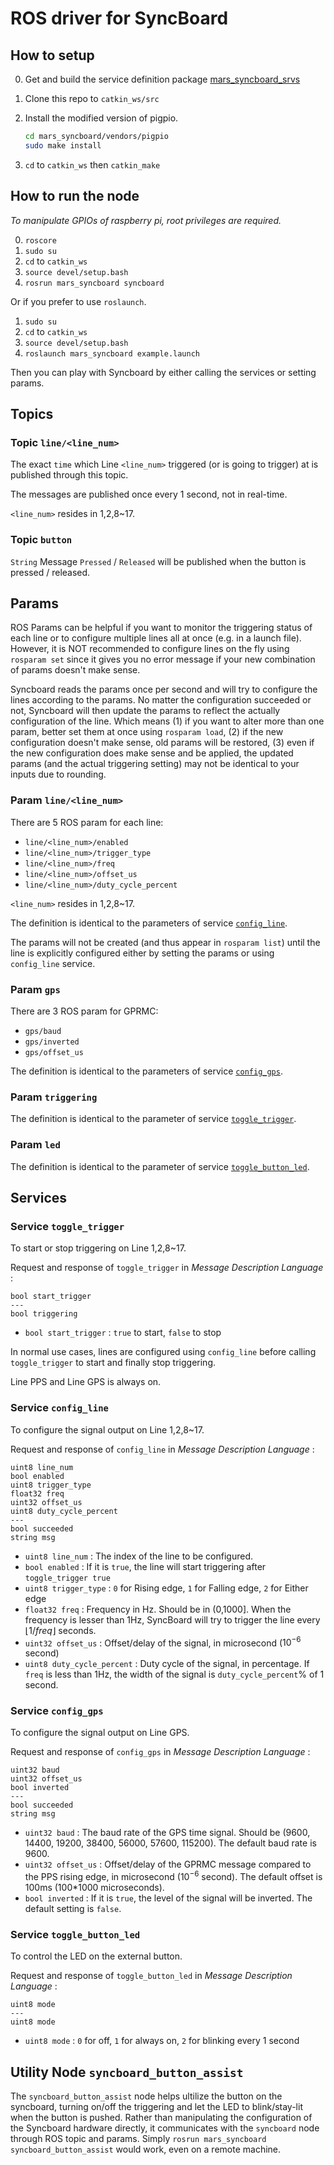 # ROS driver for SyncBoard

## How to setup

0. Get and build the service definition package [mars_syncboard_srvs](https://github.com/Luxcoldury/mars_syncboard_srvs)

1. Clone this repo to `catkin_ws/src`

2. Install the modified version of pigpio.

   ```bash
   cd mars_syncboard/vendors/pigpio
   sudo make install
   ```

3. `cd` to `catkin_ws` then `catkin_make`

## How to run the node

*To manipulate GPIOs of raspberry pi, root privileges are required.*

0. `roscore`
1. `sudo su`
2. `cd` to `catkin_ws`
3. `source devel/setup.bash`
4. `rosrun mars_syncboard syncboard`

Or if you prefer to use `roslaunch`.

1. `sudo su`
2. `cd` to `catkin_ws`
3. `source devel/setup.bash`
4. `roslaunch mars_syncboard example.launch`

Then you can play with Syncboard by either calling the services or setting params.

## Topics

### Topic `line/<line_num>`

The exact `time` which Line `<line_num>` triggered (or is going to trigger) at is published through this topic.

The messages are published once every 1 second, not in real-time.

`<line_num>` resides in 1,2,8~17.

### Topic `button`

`String` Message `Pressed` / `Released` will be published when the button is pressed / released.


## Params

ROS Params can be helpful if you want to monitor the triggering status of each line or to configure multiple lines all at once (e.g. in a launch file). However, it is NOT recommended to configure lines on the fly using `rosparam set` since it gives you no error message if your new combination of params doesn't make sense.

Syncboard reads the params once per second and will try to configure the lines according to the params. No matter the configuration succeeded or not, Syncboard will then update the params to reflect the actually configuration of the line. Which means (1) if you want to alter more than one param, better set them at once using `rosparam load`, (2) if the new configuration doesn't make sense, old params will be restored, (3) even if the new configuration does make sense and be applied, the updated params (and the actual triggering setting) may not be identical to your inputs due to rounding.

### Param `line/<line_num>`

There are 5 ROS param for each line:

* `line/<line_num>/enabled`
* `line/<line_num>/trigger_type`
* `line/<line_num>/freq`
* `line/<line_num>/offset_us`
* `line/<line_num>/duty_cycle_percent`

`<line_num>` resides in 1,2,8~17.

The definition is identical to the parameters of service [`config_line`](#service-config_line).

The params will not be created (and thus appear in `rosparam list`) until the line is explicitly configured either by setting the params or using `config_line` service.

### Param `gps`

There are 3 ROS param for GPRMC:

* `gps/baud`
* `gps/inverted`
* `gps/offset_us`

The definition is identical to the parameters of service [`config_gps`](#service-config_gps).

### Param `triggering`

The definition is identical to the parameter of service [`toggle_trigger`](#service-toggle_trigger).

### Param `led`

The definition is identical to the parameter of service [`toggle_button_led`](#service-toggle_button_led).

## Services

### Service `toggle_trigger`

To start or stop triggering on Line 1,2,8~17.

Request and response of `toggle_trigger` in *Message Description Language* :

```
bool start_trigger
---
bool triggering
```

* `bool start_trigger` : `true` to start, `false` to stop

In normal use cases, lines are configured using `config_line` before calling `toggle_trigger` to start and finally stop triggering.

Line PPS and Line GPS is always on.

### Service `config_line`

To configure the signal output on Line 1,2,8~17.

Request and response of `config_line` in *Message Description Language* :

```
uint8 line_num
bool enabled
uint8 trigger_type
float32 freq
uint32 offset_us
uint8 duty_cycle_percent
---
bool succeeded
string msg
```

* `uint8 line_num` : The index of the line to be configured.
* `bool enabled` : If it is `true`, the line will start triggering after `toggle_trigger true`
* `uint8 trigger_type` : `0` for Rising edge, `1` for Falling edge, `2` for Either edge
* `float32 freq` : Frequency in Hz. Should be in (0,1000]. When the frequency is lesser than 1Hz, SyncBoard will try to trigger the line every $\lfloor 1/freq \rfloor$ seconds.
* `uint32 offset_us` : Offset/delay of the signal, in microsecond ($10^{-6}$ second)
* `uint8 duty_cycle_percent` : Duty cycle of the signal, in percentage. If `freq` is less than 1Hz, the width of the signal is `duty_cycle_percent`% of 1 second.

### Service `config_gps`

To configure the signal output on Line GPS.

Request and response of `config_gps` in *Message Description Language* :

```
uint32 baud
uint32 offset_us
bool inverted
---
bool succeeded
string msg
```

* `uint32 baud` : The baud rate of the GPS time signal. Should be (9600, 14400, 19200, 38400, 56000, 57600, 115200). The default baud rate is 9600.
* `uint32 offset_us` :  Offset/delay of the GPRMC message compared to the PPS rising edge, in microsecond ($10^{-6}$ second). The default offset is 100ms (100*1000 microseconds).
* `bool inverted` : If it is `true`, the level of the signal will be inverted. The default setting is `false`.

### Service `toggle_button_led`

To control the LED on the external button.

Request and response of `toggle_button_led` in *Message Description Language* :

```
uint8 mode
---
uint8 mode
```

* `uint8 mode` : `0` for off, `1` for always on, `2` for blinking every 1 second

## Utility Node `syncboard_button_assist`

The `syncboard_button_assist` node helps ultilize the button on the syncboard, turning on/off the triggering and let the LED to blink/stay-lit when the button is pushed. Rather than manipulating the configuration of the Syncboard hardware directly, it communicates with the `syncboard` node through ROS topic and params. Simply `rosrun mars_syncboard syncboard_button_assist` would work, even on a remote machine.